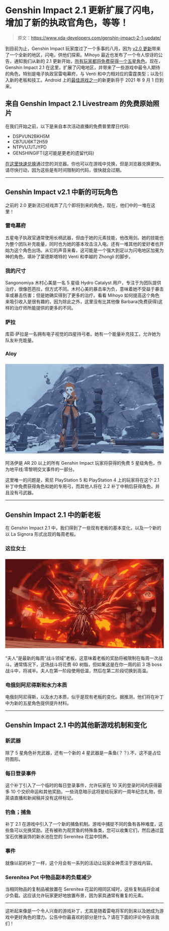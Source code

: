 # Genshin Impact 2.1 更新扩展了闪电，增加了新的执政官角色，等等！

> 原文：<https://www.xda-developers.com/genshin-impact-2-1-update/>

到目前为止，Genshin Impact 玩家度过了一个多事的八月，因为 [v2.0 更新](https://www.xda-developers.com/genshin-impact-2-0-update-inazuma/)带来了一个全新的地区，闪电，供他们探索。Mihoyo 最近也发布了一个令人惊讶的公告，通知我们从新的 2.1 更新开始，[所有玩家都将免费获得一个五星角色](https://www.xda-developers.com/genshin-impact-horizon-zero-dawn-collab-free-5-star-character/)。现在，Genshin Impact 2.1 在这里，扩展了闪电地区，并带来了一些游戏中最令人期待的角色，特别是电子执政官雷电幕府，与 Venti 和中力相对应的雷霆类型；以及引入新的老板和技工。Android 上的[最佳游戏之一](https://www.xda-developers.com/best-android-games/)的新更新将于 2021 年 9 月 1 日到来。

## 来自 Genshin Impact 2.1 Livestream 的免费原始照片

在我们开始之前，以下是来自本次活动直播的免费普里摩日代码:

*   DSPVUN2BKH5M
*   CB7UU6KT2H59
*   NTPVU7JTJYPD
*   GENSHINGIFT(这可能是更老的遗留代码)

[在这里快速兑换](https://genshin.mihoyo.com/en/gift)通过您的浏览器。你也可以在游戏中兑换，但是浏览器兑换更快。请尽快行动，因为这些是有时间限制的代码，很快就会过期。

* * *

## Genshin Impact v2.1 中新的可玩角色

之前的 2.0 更新流已经戏弄了几个即将到来的角色，现在，他们中的一堆在这里！

### 雷电幕府

五星电子执政官通常使用长柄武器，但由于她的元素技能，他改用剑。她的技能也为整个团队补充能量，同时也为她的基本攻击注入电。还有一堆其他的爱好者也开始为这个角色出场。从它的声音来看，这可能是一个强大到足以为闪电地区加冕为神的角色，填补了蒙德斯塔特的 Venti 和李越的 Zhongli 的脚步。

### 我的尺寸

Sangonomiya 木村心美是一名 5 星级 Hydro Catalyst 用户，专注于为团队提供治疗，很像芭芭拉，但方式不同。木村心美的暴击率为负，意味着她不受益于暴击率或暴击伤害；但是她确实得到了更多的治疗。看看 Mihoyo 如何提高这个角色来吸引收入是很有趣的，因为除此之外，这里没有比其他像 Barbara(免费获得)这样的治疗师所能提供的更多的不同。

### 萨拉

库茹·萨拉是一名拥有电子视觉的四星持弓者。她有一个能量补充技工，允许她为队友补充能量。

### Aloy

### ![Genshin Impact - Aloy](img/a5fcaae7f08a0a9aad495260c5f54201.png)

阿洛伊是 AR 20 以上的所有 Genshin Impact 玩家将获得的免费 5 星级角色，作为地平线:零黎明交叉事件的一部分。

这里唯一的问题是，索尼 PlayStation 5 和 PlayStation 4 上的玩家将在这个 2.1 补丁中免费获得角色和她的专用弓，而其他人将在 2.2 补丁中稍后获得角色，并且没有弓武器。

* * *

## Genshin Impact 2.1 中的新老板

在 Genshin Impact 2.1 中，我们得到了一些现有老板的基本变化，以及一个新的以 La Signora 形式出现的每周老板。

### 这位女士

### ![Genshin Impact - La Signora](img/39d123f012573dcfbbae6788928e0d3d.png)

“夫人”是最新的每周“战斗领域”老板，这意味着老板的奖励将被限制在每周一次战斗。通常情况下，这场战斗将花费 60 树脂，但如果这是在你一周的前 3 场 boss 战斗中，将减半。夫人在第一阶段使用低温，然后在第二阶段切换到高温。

### 电俄刻阿尼得斯和水力本质

电俄刻阿尼得斯，以及水力本质，似乎是现有老板的变化。据推测，他们将在补丁中为新的五星角色提供提升材料。

* * *

## Genshin Impact 2.1 中的其他新游戏机制和变化

### 新武器

除了 5 星角色补充武器，还有一个新的 4 星武器是一条鱼(？？).不，这不是占位符图形。

### 每日登录事件

这个补丁引入了一个临时的每日登录事件，允许玩家在 10 天的登录时间内获得最多 10 个交织命运和其他奖励。一些消息暗示这将是给玩家的一周年纪念礼物，但英语直播和新闻稿并没有这样标记。

### 钓鱼；捕鱼

补丁 2.1 在游戏中引入了一个新的捕鱼机制。游戏中捕捉不同的鱼有各种难度，这些鱼可以兑换奖励。还有被称为观赏鱼的特殊鱼类，您可以收集它们，然后通过蓝宝石优雅装饰的新水池在您的 Serenitea 花盆中饲养。

### 事件

就像以前的补丁一样，这个月会有一系列的活动让玩家全神贯注于游戏内容。

### Serenitea Pot 中物品副本的负载减少

当相同物品的复制品被放置在 Serenitea 花盆的相同区域时，这些复制品将会减少负载。这应该允许玩家更好地放置布景，因为家具通常有重复的元素。

* * *

这听起来像是一个令人兴奋的游戏补丁，尤其是随着雷电将军的到来以及她成为游戏中更好角色的潜力。公告中你最喜欢的部分是什么？请在下面的评论中告诉我们！